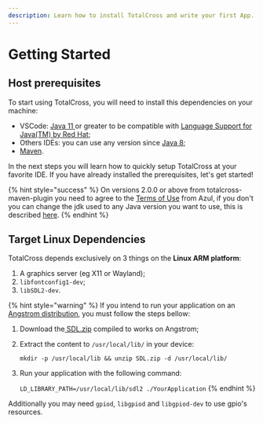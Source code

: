 ```yaml
---
description: Learn how to install TotalCross and write your first App.
---
```


# Getting Started

## Host prerequisites

To start using TotalCross, you will need to install this dependencies on your machine:

* VSCode: [Java 11 ](https://www.oracle.com/java/technologies/javase-jdk11-downloads.html)or greater to be compatible with [Language Support for Java\(TM\) by Red Hat](https://marketplace.visualstudio.com/items?itemName=redhat.java);
* Others IDEs: you can use any version since [Java 8](https://learn.totalcross.com/documentation/miscelaneous/java-8);
* [Maven](../miscelaneous/maven.md).

In the next steps you will learn how to quickly setup TotalCross at your favorite IDE. If you have already installed the prerequisites, let's get started!  

{% hint style="success" %}
On versions 2.0.0 or above from totalcross-maven-plugin you need to agree to the [Terms of Use](https://www.azul.com/products/zulu-and-zulu-enterprise/zulu-terms-of-use/) from Azul, if you don't you can change the jdk used to any Java version you want to use, this is described [here](https://github.com/TotalCross/totalcross-maven-plugin/releases/tag/v2.0.0).
{% endhint %}

## Target Linux Dependencies

TotalCross depends exclusively on 3 things on the **Linux ARM platform**:

1. A graphics server \(eg X11 or Wayland\); 
2. `libfontconfig1-dev`; 
3. `libSDL2-dev`. 

{% hint style="warning" %}
If you intend to run your application on an [Angstrom distribution](http://www.angstrom-distribution.org/), you must follow the steps bellow:

1. Download the[ SDL.zip](https://totalcross-release.s3-us-west-2.amazonaws.com/libs/SDL.zip) compiled to works on Angstrom;
2. Extract the content to `/usr/local/lib/` in your device:

   `mkdir -p /usr/local/lib && unzip SDL.zip -d /usr/local/lib/`

3. Run your application with the following command:

   `LD_LIBRARY_PATH=/usr/local/lib/sdl2 ./YourApplication`
{% endhint %}

Additionally you may need `gpiod`, `libgpiod` and `libgpiod-dev` to use gpio's resources.

